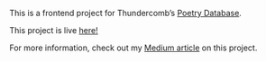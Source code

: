 This is a frontend project for Thundercomb’s [Poetry Database](https://poetrydb.org/index.html).

This project is live [here!](https://adamtwright7.github.io/alche-traz/homePage.html)

For more information, check out my [Medium article](https://medium.com/@adamtwright7/alche-traz-86e5e7eabcd4 ) on this project. 

